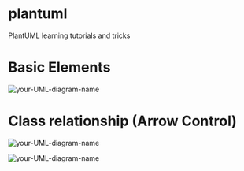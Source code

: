# plantuml
PlantUML learning tutorials and tricks


# Basic Elements

![your-UML-diagram-name](http://www.plantuml.com/plantuml/proxy?cache=no&src=https://raw.githubusercontent.com/chaitenyay/plantuml/refs/heads/main/class-diagram/elements.puml)


# Class relationship (Arrow Control)

![your-UML-diagram-name](http://www.plantuml.com/plantuml/proxy?cache=no&src=https://raw.githubusercontent.com/chaitenyay/plantuml/refs/heads/main/class-diagram/relationship.puml)


![your-UML-diagram-name](./class-diagram/elements.png)